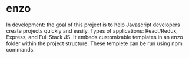 # enzo

In development: the goal of this project is to help Javascript developers create projects quickly and easily. Types of applications: React/Redux, Express, and Full Stack JS. It embeds customizable templates in an enzo folder within the project structure. These templete can be run using npm commands. 
